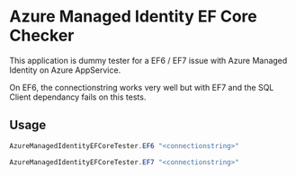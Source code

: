# Azure Managed Identity EF Core Checker

This application is dummy tester for a EF6 / EF7 issue with Azure Managed Identity on Azure AppService.

On EF6, the connectionstring works very well but with EF7 and the SQL Client dependancy fails on this tests.

## Usage

```powershell
AzureManagedIdentityEFCoreTester.EF6 "<connectionstring>"

AzureManagedIdentityEFCoreTester.EF7 "<connectionstring>"
```
